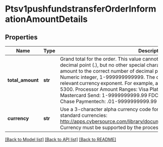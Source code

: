 # Ptsv1pushfundstransferOrderInformationAmountDetails

## Properties
Name | Type | Description | Notes
------------ | ------------- | ------------- | -------------
**total_amount** | **str** | Grand total for the order. This value cannot be negative. You can include a decimal point (.), but no other special characters. CyberSource truncates the amount to the correct number of decimal places.  The disbursement amount. Numeric integer, 1-999999999999. The decimal point is implied based on the relevant currency exponent. For example, a US Dollar $53 amount is a value of 5300.  Processor Amount Ranges: Visa Platform Connect: .01-9999999999.99  Mastercard Send: 1-9999999999.99  FDC Compass: .01- 9999999999.99  Chase Paymentech: .01-9999999999.99  | 
**currency** | **str** | Use a 3-character alpha currency code for currency of the sender.  ISO standard currencies: http://apps.cybersource.com/library/documentation/sbc/quickref/currencies.pdf  Currency must be supported by the processor.  | 

[[Back to Model list]](../README.md#documentation-for-models) [[Back to API list]](../README.md#documentation-for-api-endpoints) [[Back to README]](../README.md)


